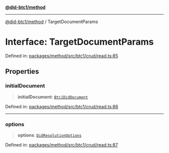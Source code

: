 [**@did-btc1/method**](../README.md)

***

[@did-btc1/method](../globals.md) / TargetDocumentParams

# Interface: TargetDocumentParams

Defined in: [packages/method/src/btc1/crud/read.ts:85](https://github.com/dcdpr/did-btc1-js/blob/4ab6f9915d95beed9bc633644c9db1539395f512/packages/method/src/btc1/crud/read.ts#L85)

## Properties

### initialDocument

> **initialDocument**: [`Btc1DidDocument`](../classes/Btc1DidDocument.md)

Defined in: [packages/method/src/btc1/crud/read.ts:86](https://github.com/dcdpr/did-btc1-js/blob/4ab6f9915d95beed9bc633644c9db1539395f512/packages/method/src/btc1/crud/read.ts#L86)

***

### options

> **options**: [`DidResolutionOptions`](DidResolutionOptions.md)

Defined in: [packages/method/src/btc1/crud/read.ts:87](https://github.com/dcdpr/did-btc1-js/blob/4ab6f9915d95beed9bc633644c9db1539395f512/packages/method/src/btc1/crud/read.ts#L87)
